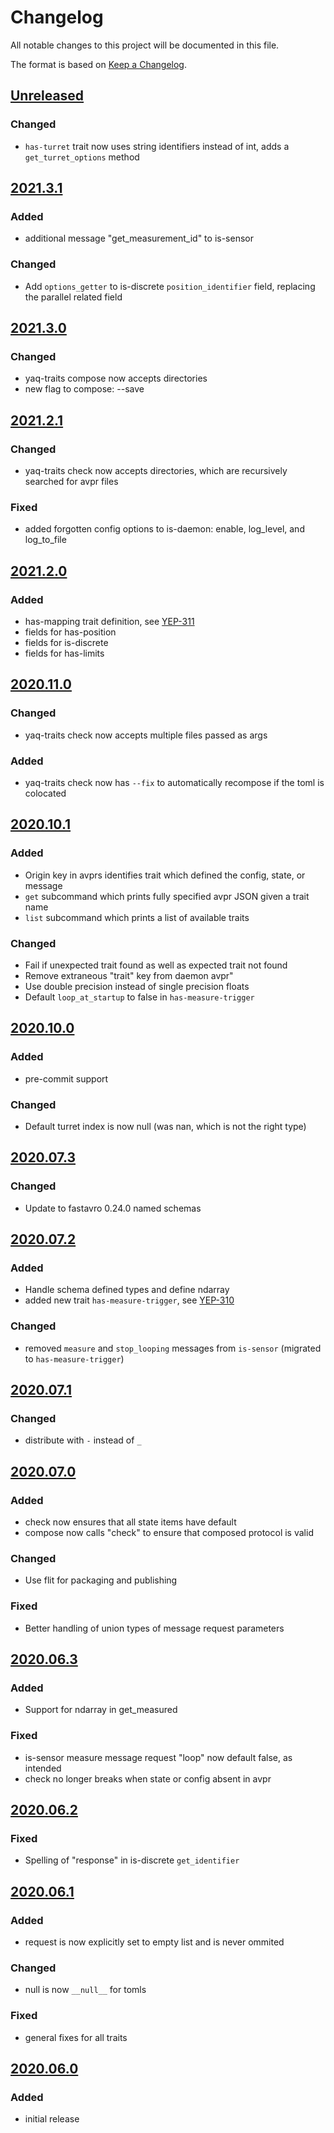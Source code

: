 # Changelog
All notable changes to this project will be documented in this file.

The format is based on [Keep a Changelog](https://keepachangelog.com/).

## [Unreleased]

### Changed
- `has-turret` trait now uses string identifiers instead of int, adds a `get_turret_options` method

## [2021.3.1]

### Added
- additional message "get_measurement_id" to is-sensor

### Changed
- Add `options_getter` to is-discrete `position_identifier` field, replacing the parallel related field

## [2021.3.0]

### Changed
- yaq-traits compose now accepts directories
- new flag to compose: --save

## [2021.2.1]

### Changed
- yaq-traits check now accepts directories, which are recursively searched for avpr files

### Fixed
- added forgotten config options to is-daemon: enable, log_level, and log_to_file

## [2021.2.0]

### Added
- has-mapping trait definition, see [YEP-311](https://yeps.yaq.fyi/311/)
- fields for has-position
- fields for is-discrete
- fields for has-limits

## [2020.11.0]

### Changed
- yaq-traits check now accepts multiple files passed as args

### Added
- yaq-traits check now has `--fix` to automatically recompose if the toml is colocated

## [2020.10.1]

### Added
- Origin key in avprs identifies trait which defined the config, state, or message
- `get` subcommand which prints fully specified avpr JSON given a trait name
- `list` subcommand which prints a list of available traits

### Changed
- Fail if unexpected trait found as well as expected trait not found
- Remove extraneous "trait" key from daemon avpr"
- Use double precision instead of single precision floats
- Default `loop_at_startup` to false in `has-measure-trigger`

## [2020.10.0]

### Added
- pre-commit support

### Changed
- Default turret index is now null (was nan, which is not the right type)

## [2020.07.3]

### Changed
- Update to fastavro 0.24.0 named schemas

## [2020.07.2]

### Added
- Handle schema defined types and define ndarray
- added new trait `has-measure-trigger`, see [YEP-310](https://yeps.yaq.fyi/310/)

### Changed
- removed `measure` and `stop_looping` messages from `is-sensor` (migrated to `has-measure-trigger`)

## [2020.07.1]

### Changed
- distribute with `-` instead of `_`

## [2020.07.0]

### Added
- check now ensures that all state items have default
- compose now calls "check" to ensure that composed protocol is valid

### Changed
- Use flit for packaging and publishing

### Fixed
- Better handling of union types of message request parameters

## [2020.06.3]

### Added
- Support for ndarray in get_measured

### Fixed
- is-sensor measure message request "loop" now default false, as intended
- check no longer breaks when state or config absent in avpr

## [2020.06.2]

### Fixed
- Spelling of "response" in is-discrete `get_identifier`

## [2020.06.1]

### Added
- request is now explicitly set to empty list and is never ommited

### Changed
- null is now `__null__` for tomls

### Fixed
- general fixes for all traits

## [2020.06.0]

### Added
- initial release

[Unreleased]: https://gitlab.com/yaq/yaq-traits/-/compare/v2021.3.1...master
[2021.3.1]: https://gitlab.com/yaq/yaq-traits/-/compare/v2021.3.0...v2020.3.1
[2021.3.0]: https://gitlab.com/yaq/yaq-traits/-/compare/v2021.2.1...v2020.3.0
[2021.2.1]: https://gitlab.com/yaq/yaq-traits/-/compare/v2021.2.0...v2020.2.1
[2021.2.0]: https://gitlab.com/yaq/yaq-traits/-/compare/v2020.11.0...v2020.2.0
[2020.11.0]: https://gitlab.com/yaq/yaq-traits/-/compare/v2020.10.1...v2020.11.0
[2020.10.1]: https://gitlab.com/yaq/yaq-traits/-/compare/v2020.10.0...v2020.10.1
[2020.10.0]: https://gitlab.com/yaq/yaq-traits/-/compare/v2020.07.3...v2020.10.0
[2020.07.3]: https://gitlab.com/yaq/yaq-traits/-/compare/v2020.07.2...v2020.07.3
[2020.07.2]: https://gitlab.com/yaq/yaq-traits/-/compare/v2020.07.1...v2020.07.2
[2020.07.1]: https://gitlab.com/yaq/yaq-traits/-/compare/v2020.07.0...v2020.07.1
[2020.07.0]: https://gitlab.com/yaq/yaq-traits/-/compare/v2020.06.3...v2020.07.0
[2020.06.3]: https://gitlab.com/yaq/yaq-traits/-/compare/v2020.06.2...v2020.06.3
[2020.06.2]: https://gitlab.com/yaq/yaq-traits/-/compare/v2020.06.1...v2020.06.2
[2020.06.1]: https://gitlab.com/yaq/yaq-traits/-/compare/v2020.06.0...2020.06.1
[2020.06.0]: https://gitlab.com/yaq/yaq-traits/-/tags/v2020.06.0

